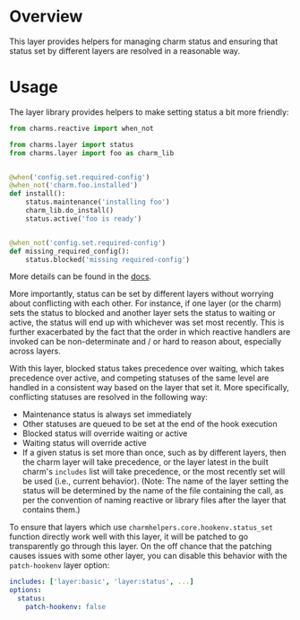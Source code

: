 # Overview

This layer provides helpers for managing charm status and ensuring that status
set by different layers are resolved in a reasonable way.

# Usage

The layer library provides helpers to make setting status a bit more friendly:

```python
from charms.reactive import when_not

from charms.layer import status
from charms.layer import foo as charm_lib


@when('config.set.required-config')
@when_not('charm.foo.installed')
def install():
    status.maintenance('installing foo')
    charm_lib.do_install()
    status.active('foo is ready')


@when_not('config.set.required-config')
def missing_required_config():
    status.blocked('missing required-config')
```

More details can be found in the [docs](docs/status.md).

More importantly, status can be set by different layers without worrying about
conflicting with each other.  For instance, if one layer (or the charm) sets
the status to blocked and another layer sets the status to waiting or active,
the status will end up with whichever was set most recently.  This is further
exacerbated by the fact that the order in which reactive handlers are invoked
can be non-determinate and / or hard to reason about, especially across layers.

With this layer, blocked status takes precedence over waiting, which takes
precedence over active, and competing statuses of the same level are handled
in a consistent way based on the layer that set it.  More specifically,
conflicting statuses are resolved in the following way:

* Maintenance status is always set immediately
* Other statuses are queued to be set at the end of the hook execution
* Blocked status will override waiting or active
* Waiting status will override active
* If a given status is set more than once, such as by different layers,
  then the charm layer will take precedence, or the layer latest in the
  built charm's `includes` list will take precedence, or the most recently
  set will be used (i.e., current behavior).  (Note: The name of the layer
  setting the status will be determined by the name of the file containing
  the call, as per the convention of naming reactive or library files after
  the layer that contains them.)

To ensure that layers which use `charmhelpers.core.hookenv.status_set` function
directly work well with this layer, it will be patched to go transparently go
through this layer.  On the off chance that the patching causes issues with
some other layer, you can disable this behavior with the `patch-hookenv` layer
option:

```yaml
includes: ['layer:basic', 'layer:status', ...]
options:
  status:
    patch-hookenv: false
```
